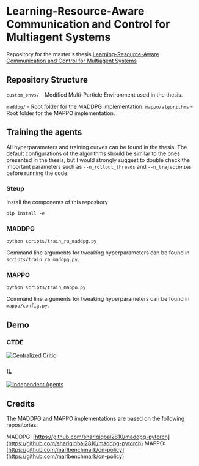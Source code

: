 # Learning-Resource-Aware Communication and Control for Multiagent Systems
Repository for the master's thesis [Learning-Resource-Aware Communication and Control for Multiagent Systems](https://uu.diva-portal.org/smash/record.jsf?aq2=%5B%5B%5D%5D&c=7&af=%5B%5D&searchType=LIST_LATEST&sortOrder2=title_sort_asc&query=&language=sv&pid=diva2%3A1767669&aq=%5B%5B%5D%5D&sf=all&aqe=%5B%5D&sortOrder=author_sort_asc&onlyFullText=false&noOfRows=50&dswid=2581)

## Repository Structure
```custom_envs/``` - Modified Multi-Particle Environment used in the thesis.

```maddpg/``` - Root folder for the MADDPG implementation.
```mappo/algorithms``` - Root folder for the MAPPO implementation.

## Training the agents
All hyperparameters and training curves can be found in the thesis. The default configurations of the algorithms should be similar to the ones presented in the thesis, but I would strongly suggest to double check the important parameters such as ```--n_rollout_threads``` and ```--n_trajectories``` before running the code.
### Steup
Install the components of this repository

```pip install -e```

### MADDPG
```python scripts/train_ra_maddpg.py```

Command line arguments for tweaking hyperparameters can be found in ```scripts/train_ra_maddpg.py```.

### MAPPO 
```python scripts/train_mappo.py```

Command line arguments for tweaking hyperparameters can be found in ```mappo/config.py```.



## Demo
### CTDE
[![Centralized Critic](https://www.youtube.com/vi/wPtRb_eRSyM/maxresdefault.jpg)](https://www.youtube.com/watch?v=wPtRb_eRSyM)

### IL
[![Independent Agents](https://www.youtube.com/vi/QUFTfX0G-n0/maxresdefault.jpg)](https://www.youtube.com/watch?v=QUFTfX0G-n0)

## Credits

The MADDPG and MAPPO implementations are based on the following repositories:

MADDPG: [https://github.com/shariqiqbal2810/maddpg-pytorch](https://github.com/shariqiqbal2810/maddpg-pytorch)
MAPPO: [https://github.com/marlbenchmark/on-policy](https://github.com/marlbenchmark/on-policy)

